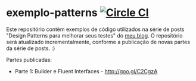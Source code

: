 # exemplo-patterns [![Circle CI](https://circleci.com/gh/stefanteixeira/exemplo-patterns.svg?style=shield)](https://circleci.com/gh/stefanteixeira/exemplo-patterns)

Este repositório contém exemplos de código utilizados na série de posts "Design Patterns para melhorar seus testes" do [meu blog](http://stefanteixeira.com.br). O repositório será atualizado incrementalmente, conforme a publicação de novas partes da série de posts. :)

Partes publicadas:
- Parte 1: Builder e Fluent Interfaces - http://goo.gl/C2CgzA
